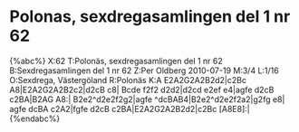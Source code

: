 # Polonas, sexdregasamlingen del 1 nr 62

{%abc%}
X:62
T:Polonäs, sexdregasamlingen del 1 nr 62
B:Sexdregasamlingen del 1 nr 62
Z:Per Oldberg 2010-07-19
M:3/4
L:1/16
O:Sexdrega, Västergöland
R:Polonäs
K:A
E2A2G2A2B2d2|c2Bc A8|E2A2G2A2B2c2|d2cB c8|
Bcde f2f2 d2d2|d2cd e2ef e4|agfe d2cB c2BA|B2AG A8:|
B2e2^d2e2f2g2|agfe ^dcBAB4|B2e2^d2e2f2a2|g2fg e8|
agfe dcBA c2A2|fgfe d2cB c2BA|E2A2G2A2B2d2|c2Bc [A8E8]:|
{%endabc%}
